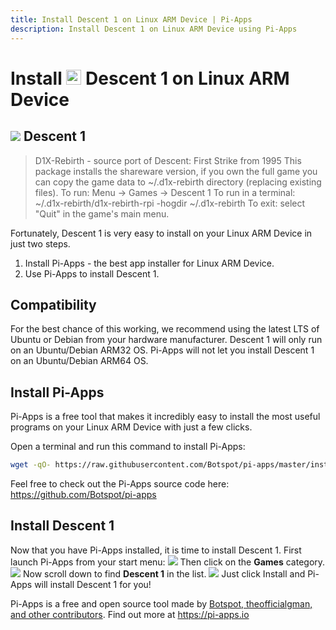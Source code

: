 ```yaml
---
title: Install Descent 1 on Linux ARM Device | Pi-Apps
description: Install Descent 1 on Linux ARM Device using Pi-Apps
---
```

<div class="simple-install-content content">

# Install <img src="/img/app-icons/Descent 1/icon-64.png" height=24> Descent 1 on Linux ARM Device

## <img src="/img/app-icons/Descent 1/icon-64.png"> Descent 1
> D1X-Rebirth - source port of Descent: First Strike from 1995
> This package installs the shareware version, if you own the full game you can copy the game data to ~/.d1x-rebirth directory (replacing existing files).
> To run: Menu -> Games -> Descent 1
> To run in a terminal: ~/.d1x-rebirth/d1x-rebirth-rpi -hogdir ~/.d1x-rebirth
> To exit: select "Quit" in the game's main menu.

Fortunately, Descent 1 is very easy to install on your Linux ARM Device in just two steps.
1. Install Pi-Apps - the best app installer for Linux ARM Device.
2. Use Pi-Apps to install Descent 1.
</div>
<div class="simple-install-content content">

## Compatibility
For the best chance of this working, we recommend using the latest LTS of Ubuntu or Debian from your hardware manufacturer.
Descent 1 will only run on an Ubuntu/Debian ARM32 OS. Pi-Apps will not let you install Descent 1 on an Ubuntu/Debian ARM64 OS.
</div>
<div class="simple-install-content content">

## Install Pi-Apps

Pi-Apps is a free tool that makes it incredibly easy to install the most useful programs on your Linux ARM Device with just a few clicks.

Open a terminal and run this command to install Pi-Apps:
```bash
wget -qO- https://raw.githubusercontent.com/Botspot/pi-apps/master/install | bash
```
Feel free to check out the Pi-Apps source code here: https://github.com/Botspot/pi-apps
</div>
<div class="simple-install-content content">

## Install Descent 1

Now that you have Pi-Apps installed, it is time to install Descent 1.
First launch Pi-Apps from your start menu:
<img src="/img/start-menu.png">
Then click on the <b>Games</b> category.
<img src="/img/category-selections/Games.png">
Now scroll down to find <b>Descent 1</b> in the list.
<img src="/img/app-icons/Descent 1/app-selection.png">
Just click Install and Pi-Apps will install Descent 1 for you!
</div>
<div class="simple-install-content content">

Pi-Apps is a free and open source tool made by [Botspot, theofficialgman, and other contributors](/about/#contributors). Find out more at https://pi-apps.io
</div>
